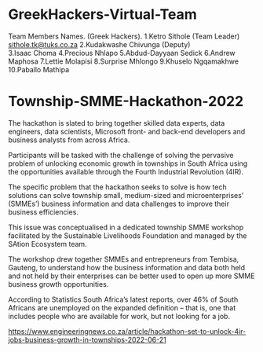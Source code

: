 # GreekHackers-Virtual-Team
Team Members Names. (Greek Hackers).
1.Ketro Sithole (Team Leader)   sithole.tk@tuks.co.za
2.Kudakwashe Chivunga (Deputy)   
3.Isaac Choma
4.Precious Nhlapo
5.Abdud-Dayyaan Sedick
6.Andrew Maphosa
7.Lettie Molapisi
8.Surprise Mhlongo
9.Khuselo Ngqamakhwe 
10.Paballo Mathipa

# Township-SMME-Hackathon-2022

The hackathon is slated to bring together skilled data experts, data engineers, data scientists, Microsoft front- and back-end developers and business analysts from across Africa.

Participants will be tasked with the challenge of solving the pervasive problem of unlocking economic growth in townships in South Africa using the opportunities available through the Fourth Industrial Revolution (4IR).

The specific problem that the hackathon seeks to solve is how tech solutions can solve township small, medium-sized and microenterprises’ (SMMEs’) business information and data challenges to improve their business efficiencies.

This issue was conceptualised in a dedicated township SMME workshop facilitated by the Sustainable Livelihoods Foundation and managed by the SAtion Ecosystem team.

The workshop drew together SMMEs and entrepreneurs from Tembisa, Gauteng, to understand how the business information and data both held and not held by their enterprises can be better used to open up more SMME business growth opportunities.

According to Statistics South Africa’s latest reports, over 46% of South Africans are unemployed on the expanded definition – that is, one that includes people who are available for work, but not looking for a job.


https://www.engineeringnews.co.za/article/hackathon-set-to-unlock-4ir-jobs-business-growth-in-townships-2022-06-21






